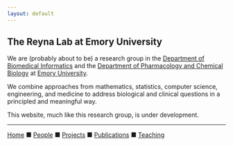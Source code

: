```yaml
---
layout: default
---
```


## The Reyna Lab at Emory University

We are (probably about to be) a research group in the [Department of Biomedical Informatics](https://www.bmi.emory.edu/) and the [Department of Pharmacology and Chemical Biology](https://med.emory.edu/departments/pharmacology-chemical-biology/) at [Emory University](https://www.emory.edu).

We combine approaches from mathematics, statistics, computer science, engineering, and medicine to address biological and clinical questions in a principled and meaningful way.

This website, much like this research group, is under development.

---

[Home](index.html) &#9632; [People](people.html) &#9632; [Projects](projects.html)  &#9632; [Publications](publications.html)  &#9632; [Teaching](teaching.html)
